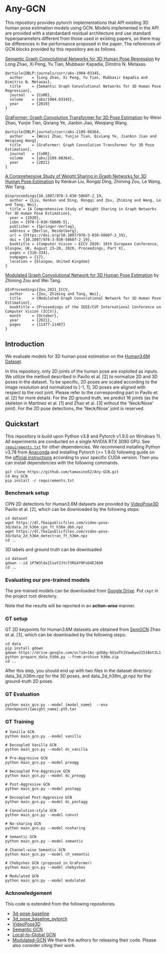# Any-GCN

This repository provides pytorch implementations that API existing 3D human pose estimation models using GCN.
Models implemented in the API are provided with a standardard residual architecture and use standard hyperparameters different from those used in existing papers, so there may be differences in the performance proposed in the paper. The references of GCN blocks provided by this repository are as follows.

[Semantic Graph Convolutional Networks for 3D Human Pose Regression](https://arxiv.org/pdf/1904.03345) by Long Zhao, Xi Peng, Yu Tian, Mubbasir Kapadia, Dimitris N. Metaxas.

```
@article{DBLP:journals/corr/abs-1904-03345,
  author    = {Long Zhao, Xi Peng, Yu Tian, Mubbasir Kapadia and Dimitris N. Metaxas},
  title     = {Semantic Graph Convolutional Networks for 3D Human Pose Regression},
  journal   = {CoRR},
  volume    = {abs/1904.03345},
  year      = {2019}
}
```

[GraFormer: Graph Convolution Transformer for 3D Pose Estimation](https://arxiv.org/pdf/2109.08364) by Weixi Zhao, Yunjie Tian, Qixiang Ye, Jianbin Jiao, Weiqiang Wang.

```
@article{DBLP:journals/corr/abs-2109-08364,
  author    = {Weixi Zhao, Yunjie Tian, Qixiang Ye, Jianbin Jiao and Weiqiang Wang},
  title     = {GraFormer: Graph Convolution Transformer for 3D Pose Estimation},
  journal   = {CoRR},
  volume    = {abs/2109.08364},
  year      = {2021}
}
```
[A Comprehensive Study of Weight Sharing in Graph Networks for 3D Human Pose Estimation](https://www.ecva.net/papers/eccv_2020/papers_ECCV/papers/123550324.pdf) by Kenkun Liu, Rongqi Ding, Zhiming Zou, Le Wang, Wei Tang.

```
@inproceedings{10.1007/978-3-030-58607-2_19,
  author = {Liu, Kenkun and Ding, Rongqi and Zou, Zhiming and Wang, Le and Tang, Wei},
  title = {A Comprehensive Study of Weight Sharing in Graph Networks for 3D Human Pose Estimation},
  year = {2020},
  isbn = {978-3-030-58606-5},
  publisher = {Springer-Verlag},
  address = {Berlin, Heidelberg},
  url = {https://doi.org/10.1007/978-3-030-58607-2_19},
  doi = {10.1007/978-3-030-58607-2_19},
  booktitle = {Computer Vision – ECCV 2020: 16th European Conference, Glasgow, UK, August 23–28, 2020, Proceedings, Part X},
  pages = {318–334},
  numpages = {17},
  location = {Glasgow, United Kingdom}
}
```

[Modulated Graph Convolutional Network for 3D Human Pose Estimation](https://openaccess.thecvf.com/content/ICCV2021/papers/Zou_Modulated_Graph_Convolutional_Network_for_3D_Human_Pose_Estimation_ICCV_2021_paper.pdf) by Zhiming Zou and Wei Tang.

```
@InProceedings{Zou_2021_ICCV,
  author    = {Zou, Zhiming and Tang, Wei},
  title     = {Modulated Graph Convolutional Network for 3D Human Pose Estimation},
  booktitle = {Proceedings of the IEEE/CVF International Conference on Computer Vision (ICCV)},
  month     = {October},
  year      = {2021},
  pages     = {11477-11487}
}
```

## Introduction

We evaluate models for 3D human pose estimation on the [Human3.6M Dataset](http://vision.imar.ro/human3.6m/).

In this repository, only 2D joints of the human pose are exploited as inputs. We utilize the method described in Pavllo et al. [2] to normalize 2D and 3D poses in the dataset. To be specific, 2D poses are scaled according to the image resolution and normalized to [-1, 1]; 3D poses are aligned with respect to the root joint. Please refer to the corresponding part in Pavllo et al. [2] for more details. For the 2D ground truth, we predict 16 joints (as the skeleton in Martinez et al. [1] and Zhao et al. [3] without the 'Neck/Nose' joint). For the 2D pose detections, the 'Neck/Nose' joint is reserved. 


## Quickstart

This repository is build upon Python v3.8 and Pytorch v1.9.0 on Windows 11. All experiments are conducted on a single NVIDIA RTX 3090 GPU. See [`requirements.txt`](requirements.txt) for other dependencies. We recommend installing Python v3.78 from [Anaconda](https://www.anaconda.com/) and installing Pytorch (>= 1.9.0) following guide on the [official instructions](https://pytorch.org/) according to your specific CUDA version. Then you can install dependencies with the following commands.

```
git clone https://github.com/tamasino52/Any-GCN.git
cd Any_GCN
pip install -r requirements.txt
```

### Benchmark setup
CPN 2D detections for Human3.6M datasets are provided by [VideoPose3D](https://github.com/facebookresearch/VideoPose3D) Pavllo et al. [2], which can be downloaded by the following steps:

```
cd dataset
wget https://dl.fbaipublicfiles.com/video-pose-3d/data_2d_h36m_cpn_ft_h36m_dbb.npz
wget https://dl.fbaipublicfiles.com/video-pose-3d/data_2d_h36m_detectron_ft_h36m.npz
cd ..
```

3D labels and ground truth can be downloaded
```
cd dataset
gdown --id 1P7W3ldx2lxaYJJYcf3RG4Y9PsD4EJ6b0
cd ..
```

### Evaluating our pre-trained models
The pre-trained models can be downloaded from [Google Drive](https://drive.google.com/drive/folders/1HoNd2YPc8BdGvrN46GR_N2OchahzLx4I?usp=sharing). Put `ckpt` in the project root directory.

Note that the results will be reported in an **action-wise** manner.


### GT setup 

GT 2D keypoints for Human3.6M datasets are obtained from [SemGCN](https://github.com/garyzhao/SemGCN) Zhao et al. [3], which can be downloaded by the following steps:
```
cd data
pip install gdown
gdown https://drive.google.com/uc?id=1Ac-gUXAg-6UiwThJVaw6yw2151Bot3L1
python prepare_data_h36m.py --from-archive h36m.zip
cd ..
```
After this step, you should end up with two files in the dataset directory: data_3d_h36m.npz for the 3D poses, and data_2d_h36m_gt.npz for the ground-truth 2D poses.

### GT Evaluation 
```
python main_gcn.py --model {model_name}  --eva checkpoint/{weight_name}.pth.tar
```

### GT Training 
```
# Vanilla GCN
python main_gcn.py --model vanilla

# Decoupled Vanilla GCN
python main_gcn.py --model dc_vanilla

# Pre-Aggresive GCN
python main_gcn.py --model preagg

# Decoupled Pre-Aggresive GCN
python main_gcn.py --model dc_preagg

# Post-Aggresive GCN
python main_gcn.py --model postagg

# Decoupled Post-Aggresive GCN
python main_gcn.py --model dc_postagg

# Convolution-style GCN
python main_gcn.py --model convst

# No-sharing GCN
python main_gcn.py --model nosharing

# Semantic GCN
python main_gcn.py --model semantic

# Channel-wise Semantic GCN
python main_gcn.py --model ch_semantic

# Chebyshev GCN (proposed in GraFormer)
python main_gcn.py --model chebyshev

# Modulated GCN
python main_gcn.py --model modulated
```

### Acknowledgement
This code is extended from the following repositories.
- [3d-pose-baseline](https://github.com/una-dinosauria/3d-pose-baseline)
- [3d_pose_baseline_pytorch](https://github.com/weigq/3d_pose_baseline_pytorch)
- [VideoPose3D](https://github.com/facebookresearch/VideoPose3D)
- [Semantic GCN](https://github.com/garyzhao/SemGCN)
- [Local-to-Global GCN](https://github.com/vanoracai/Exploiting-Spatial-temporal-Relationships-for-3D-Pose-Estimation-via-Graph-Convolutional-Networks)
- [Modulated-GCN](https://github.com/ZhimingZo/Modulated-GCN)
We thank the authors for releasing their code. Please also consider citing their work.

